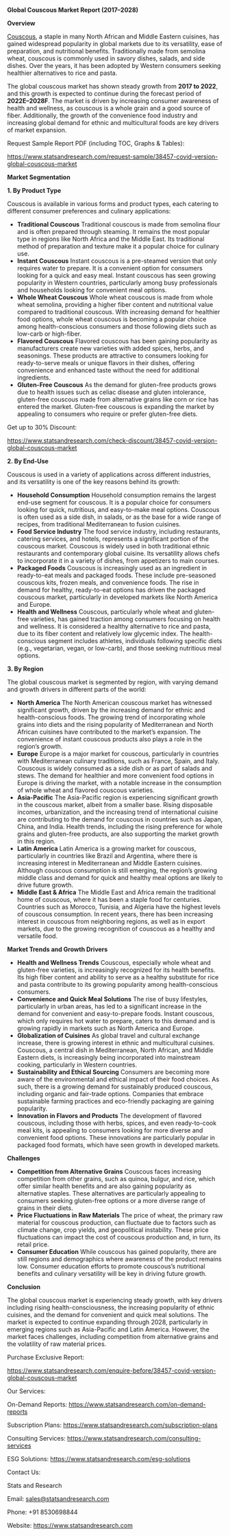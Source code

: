﻿**Global Couscous Market Report (2017–2028)**

**Overview**

[Couscous](https://www.statsandresearch.com/report/38457-covid-version-global-couscous-market), a staple in many North African and Middle Eastern cuisines, has gained widespread popularity in global markets due to its versatility, ease of preparation, and nutritional benefits. Traditionally made from semolina wheat, couscous is commonly used in savory dishes, salads, and side dishes. Over the years, it has been adopted by Western consumers seeking healthier alternatives to rice and pasta.

The global couscous market has shown steady growth from **2017 to 2022**, and this growth is expected to continue during the forecast period of **2022E–2028F**. The market is driven by increasing consumer awareness of health and wellness, as couscous is a whole grain and a good source of fiber. Additionally, the growth of the convenience food industry and increasing global demand for ethnic and multicultural foods are key drivers of market expansion.

Request Sample Report PDF (including TOC, Graphs & Tables):

<https://www.statsandresearch.com/request-sample/38457-covid-version-global-couscous-market>

**Market Segmentation**

**1. By Product Type**

Couscous is available in various forms and product types, each catering to different consumer preferences and culinary applications:

- **Traditional Couscous**
  Traditional couscous is made from semolina flour and is often prepared through steaming. It remains the most popular type in regions like North Africa and the Middle East. Its traditional method of preparation and texture make it a popular choice for culinary use.
- **Instant Couscous**
  Instant couscous is a pre-steamed version that only requires water to prepare. It is a convenient option for consumers looking for a quick and easy meal. Instant couscous has seen growing popularity in Western countries, particularly among busy professionals and households looking for convenient meal options.
- **Whole Wheat Couscous**
  Whole wheat couscous is made from whole wheat semolina, providing a higher fiber content and nutritional value compared to traditional couscous. With increasing demand for healthier food options, whole wheat couscous is becoming a popular choice among health-conscious consumers and those following diets such as low-carb or high-fiber.
- **Flavored Couscous**
  Flavored couscous has been gaining popularity as manufacturers create new varieties with added spices, herbs, and seasonings. These products are attractive to consumers looking for ready-to-serve meals or unique flavors in their dishes, offering convenience and enhanced taste without the need for additional ingredients.
- **Gluten-Free Couscous**
  As the demand for gluten-free products grows due to health issues such as celiac disease and gluten intolerance, gluten-free couscous made from alternative grains like corn or rice has entered the market. Gluten-free couscous is expanding the market by appealing to consumers who require or prefer gluten-free diets.

Get up to 30% Discount:

<https://www.statsandresearch.com/check-discount/38457-covid-version-global-couscous-market>

**2. By End-Use**

Couscous is used in a variety of applications across different industries, and its versatility is one of the key reasons behind its growth:

- **Household Consumption**
  Household consumption remains the largest end-use segment for couscous. It is a popular choice for consumers looking for quick, nutritious, and easy-to-make meal options. Couscous is often used as a side dish, in salads, or as the base for a wide range of recipes, from traditional Mediterranean to fusion cuisines.
- **Food Service Industry**
  The food service industry, including restaurants, catering services, and hotels, represents a significant portion of the couscous market. Couscous is widely used in both traditional ethnic restaurants and contemporary global cuisine. Its versatility allows chefs to incorporate it in a variety of dishes, from appetizers to main courses.
- **Packaged Foods**
  Couscous is increasingly used as an ingredient in ready-to-eat meals and packaged foods. These include pre-seasoned couscous kits, frozen meals, and convenience foods. The rise in demand for healthy, ready-to-eat options has driven the packaged couscous market, particularly in developed markets like North America and Europe.
- **Health and Wellness**
  Couscous, particularly whole wheat and gluten-free varieties, has gained traction among consumers focusing on health and wellness. It is considered a healthy alternative to rice and pasta, due to its fiber content and relatively low glycemic index. The health-conscious segment includes athletes, individuals following specific diets (e.g., vegetarian, vegan, or low-carb), and those seeking nutritious meal options.

**3. By Region**

The global couscous market is segmented by region, with varying demand and growth drivers in different parts of the world:

- **North America**
  The North American couscous market has witnessed significant growth, driven by the increasing demand for ethnic and health-conscious foods. The growing trend of incorporating whole grains into diets and the rising popularity of Mediterranean and North African cuisines have contributed to the market’s expansion. The convenience of instant couscous products also plays a role in the region’s growth.
- **Europe**
  Europe is a major market for couscous, particularly in countries with Mediterranean culinary traditions, such as France, Spain, and Italy. Couscous is widely consumed as a side dish or as part of salads and stews. The demand for healthier and more convenient food options in Europe is driving the market, with a notable increase in the consumption of whole wheat and flavored couscous varieties.
- **Asia-Pacific**
  The Asia-Pacific region is experiencing significant growth in the couscous market, albeit from a smaller base. Rising disposable incomes, urbanization, and the increasing trend of international cuisine are contributing to the demand for couscous in countries such as Japan, China, and India. Health trends, including the rising preference for whole grains and gluten-free products, are also supporting the market growth in this region.
- **Latin America**
  Latin America is a growing market for couscous, particularly in countries like Brazil and Argentina, where there is increasing interest in Mediterranean and Middle Eastern cuisines. Although couscous consumption is still emerging, the region’s growing middle class and demand for quick and healthy meal options are likely to drive future growth.
- **Middle East & Africa**
  The Middle East and Africa remain the traditional home of couscous, where it has been a staple food for centuries. Countries such as Morocco, Tunisia, and Algeria have the highest levels of couscous consumption. In recent years, there has been increasing interest in couscous from neighboring regions, as well as in export markets, due to the growing recognition of couscous as a healthy and versatile food.

**Market Trends and Growth Drivers**

- **Health and Wellness Trends**
  Couscous, especially whole wheat and gluten-free varieties, is increasingly recognized for its health benefits. Its high fiber content and ability to serve as a healthy substitute for rice and pasta contribute to its growing popularity among health-conscious consumers.
- **Convenience and Quick Meal Solutions**
  The rise of busy lifestyles, particularly in urban areas, has led to a significant increase in the demand for convenient and easy-to-prepare foods. Instant couscous, which only requires hot water to prepare, caters to this demand and is growing rapidly in markets such as North America and Europe.
- **Globalization of Cuisines**
  As global travel and cultural exchange increase, there is growing interest in ethnic and multicultural cuisines. Couscous, a central dish in Mediterranean, North African, and Middle Eastern diets, is increasingly being incorporated into mainstream cooking, particularly in Western countries.
- **Sustainability and Ethical Sourcing**
  Consumers are becoming more aware of the environmental and ethical impact of their food choices. As such, there is a growing demand for sustainably produced couscous, including organic and fair-trade options. Companies that embrace sustainable farming practices and eco-friendly packaging are gaining popularity.
- **Innovation in Flavors and Products**
  The development of flavored couscous, including those with herbs, spices, and even ready-to-cook meal kits, is appealing to consumers looking for more diverse and convenient food options. These innovations are particularly popular in packaged food formats, which have seen growth in developed markets.

**Challenges**

- **Competition from Alternative Grains**
  Couscous faces increasing competition from other grains, such as quinoa, bulgur, and rice, which offer similar health benefits and are also gaining popularity as alternative staples. These alternatives are particularly appealing to consumers seeking gluten-free options or a more diverse range of grains in their diets.
- **Price Fluctuations in Raw Materials**
  The price of wheat, the primary raw material for couscous production, can fluctuate due to factors such as climate change, crop yields, and geopolitical instability. These price fluctuations can impact the cost of couscous production and, in turn, its retail price.
- **Consumer Education**
  While couscous has gained popularity, there are still regions and demographics where awareness of the product remains low. Consumer education efforts to promote couscous’s nutritional benefits and culinary versatility will be key in driving future growth.

**Conclusion**

The global couscous market is experiencing steady growth, with key drivers including rising health-consciousness, the increasing popularity of ethnic cuisines, and the demand for convenient and quick meal solutions. The market is expected to continue expanding through 2028, particularly in emerging regions such as Asia-Pacific and Latin America. However, the market faces challenges, including competition from alternative grains and the volatility of raw material prices.

Purchase Exclusive Report:

<https://www.statsandresearch.com/enquire-before/38457-covid-version-global-couscous-market>



Our Services:

On-Demand Reports: <https://www.statsandresearch.com/on-demand-reports>

Subscription Plans: <https://www.statsandresearch.com/subscription-plans>

Consulting Services: <https://www.statsandresearch.com/consulting-services>

ESG Solutions: <https://www.statsandresearch.com/esg-solutions>

Contact Us:

Stats and Research

Email: <sales@statsandresearch.com>

Phone: +91 8530698844

Website: <https://www.statsandresearch.com>







